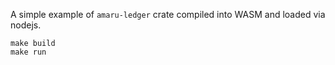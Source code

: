 A simple example of `amaru-ledger` crate compiled into WASM and loaded via nodejs.

```console
make build
make run
```
